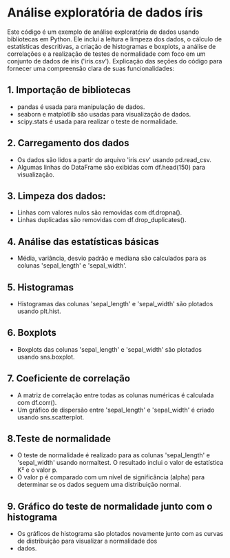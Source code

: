# Análise exploratória de dados íris
Este código é um exemplo de análise exploratória de dados usando bibliotecas em Python. Ele inclui a leitura e limpeza 
dos dados, o cálculo de estatísticas descritivas, a criação de histogramas e boxplots, a análise de correlações e a 
realização de testes de normalidade com foco em um conjunto de dados de íris ('iris.csv'). Explicação das seções do 
código para fornecer uma compreensão clara de suas funcionalidades:

## 1. Importação de bibliotecas

* pandas é usada para manipulação de dados.
* seaborn e matplotlib são usadas para visualização de dados.
* scipy.stats é usada para realizar o teste de normalidade.

## 2. Carregamento dos dados
* Os dados são lidos a partir do arquivo 'iris.csv' usando pd.read_csv.
* Algumas linhas do DataFrame são exibidas com df.head(150) para visualização.

## 3. Limpeza dos dados:
* Linhas com valores nulos são removidas com df.dropna().
* Linhas duplicadas são removidas com df.drop_duplicates().

## 4. Análise das estatísticas básicas
* Média, variância, desvio padrão e mediana são calculados para as colunas 'sepal_length' e 'sepal_width'.

## 5. Histogramas
* Histogramas das colunas 'sepal_length' e 'sepal_width' são plotados usando plt.hist.

## 6. Boxplots
* Boxplots das colunas 'sepal_length' e 'sepal_width' são plotados usando sns.boxplot.

## 7. Coeficiente de correlação
* A matriz de correlação entre todas as colunas numéricas é calculada com df.corr().
* Um gráfico de dispersão entre 'sepal_length' e 'sepal_width' é criado usando sns.scatterplot.

## 8.Teste de normalidade
* O teste de normalidade é realizado para as colunas 'sepal_length' e 'sepal_width' usando normaltest. O resultado 
inclui o valor de estatística K² e o valor p.
* O valor p é comparado com um nível de significância (alpha) para determinar se os dados seguem uma distribuição 
normal.

## 9. Gráfico do teste de normalidade junto com o histograma
* Os gráficos de histograma são plotados novamente junto com as curvas de distribuição para visualizar a normalidade dos
* dados.
